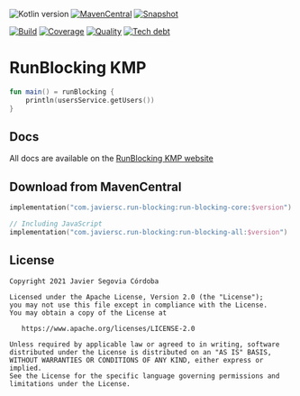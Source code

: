 ![Kotlin version](https://img.shields.io/badge/kotlin-1.6.10-blueviolet?logo=kotlin&logoColor=white)
[![MavenCentral](https://img.shields.io/maven-central/v/com.javiersc.run-blocking/run-blocking-core?label=MavenCentral)](https://repo1.maven.org/maven2/com/javiersc/run-blocking/run-blocking-core/)
[![Snapshot](https://img.shields.io/nexus/s/com.javiersc.run-blocking/run-blocking-core?server=https%3A%2F%2Foss.sonatype.org%2F&label=Snapshot)](https://oss.sonatype.org/content/repositories/snapshots/com/javiersc/run-blocking/run-blocking-core/)

[![Build](https://img.shields.io/github/workflow/status/JavierSegoviaCordoba/run-blocking-kmp/build-kotlin?label=Build&logo=GitHub)](https://github.com/JavierSegoviaCordoba/run-blocking-kmp/tree/main)
[![Coverage](https://img.shields.io/sonar/coverage/com.javiersc.run-blocking:run-blocking-kmp?label=Coverage&logo=SonarCloud&logoColor=white&server=https%3A%2F%2Fsonarcloud.io)](https://sonarcloud.io/dashboard?id=com.javiersc.run-blocking:run-blocking-kmp)
[![Quality](https://img.shields.io/sonar/quality_gate/com.javiersc.run-blocking:run-blocking-kmp?label=Quality&logo=SonarCloud&logoColor=white&server=https%3A%2F%2Fsonarcloud.io)](https://sonarcloud.io/dashboard?id=com.javiersc.run-blocking:run-blocking-kmp)
[![Tech debt](https://img.shields.io/sonar/tech_debt/com.javiersc.run-blocking:run-blocking-kmp?label=Tech%20debt&logo=SonarCloud&logoColor=white&server=https%3A%2F%2Fsonarcloud.io)](https://sonarcloud.io/dashboard?id=com.javiersc.run-blocking:run-blocking-kmp)

# RunBlocking KMP

```kotlin
fun main() = runBlocking {
    println(usersService.getUsers())
}
```

## Docs

All docs are available on the [RunBlocking KMP website](https://run-blocking-kmp.javiersc.com)

## Download from MavenCentral

```kotlin
implementation("com.javiersc.run-blocking:run-blocking-core:$version")

// Including JavaScript
implementation("com.javiersc.run-blocking:run-blocking-all:$version")
```

## License

```
Copyright 2021 Javier Segovia Córdoba

Licensed under the Apache License, Version 2.0 (the "License");
you may not use this file except in compliance with the License.
You may obtain a copy of the License at

   https://www.apache.org/licenses/LICENSE-2.0

Unless required by applicable law or agreed to in writing, software
distributed under the License is distributed on an "AS IS" BASIS,
WITHOUT WARRANTIES OR CONDITIONS OF ANY KIND, either express or implied.
See the License for the specific language governing permissions and
limitations under the License.
```
